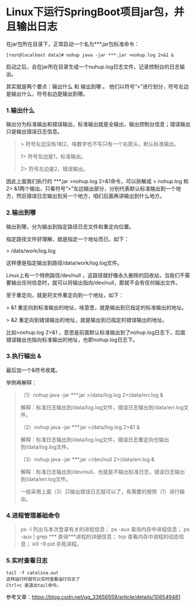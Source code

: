 # Linux下运行SpringBoot项目jar包，并且输出日志

在jar包所在目录下，正常启动一个名为***.jar包标准命令：

```
[root@localhost data]# nohup java -jar ***.jar >nohup.log 2>&1 &
```

启动之后，会在jar所在目录生成一个nuhup.log日志文件，记录控制台的日志输出。

其实就是两个要点：输出什么 和 输出到哪 。
他们以符号“>”进行划分，符号左边是输出什么，符号右边是输出到哪。

###  1.输出什么


输出分为标准输出和错误输出，标准输出就是全输出，输出控制台信息；错误输出只是输出错误日志信息。

> \>   符号左边没有1和2，啥数字也不写只有一个右箭头，默认标准输出。
>
> 1>  符号左边是1，标准输出。
>
> 2>  符号左边是2，错误输出。

因此上面我们执行的 ***.jar >nohup.log 2>&1命令，可以拆解成 > nohup.log 和 2> &1两个输出，只看符号“>”左边输出部分，分别代表默认标准输出到一个地方，然后错误日志输出到另一个地方，咱们后面再讲输出到什么地方。

### 2.输出到哪

输出到哪，分为输出到指定路径日志文件和重定向位置。

指定路径文件好理解，就是指定一个地址而已，如下：

\> /data/work/log.log

这样便是指定输出到路径/data/work/log.log文件。

Linux上有一个特例路径/dev/null ，这路径就好像永久删除的回收站，当我们不需要输出任何信息时，就可以将输出指向/dev/null，那就不会有任何输出文件。

至于重定向，就是将文件重定向到一个地址，如下：

\> &1  重定向到标准输出的地址，啥意思，就是输出到已指定的标准输出的地址。

\> &2  重定向到错误输出的地址，就是输出到已指定的错误输出的地址。

比如>nohup.log 2>&1 ，意思是前面默认标准输出到了nohup.log日志下，后面错误输出也指向标准输出的地址，也即nohup.log日志下。

### 3.执行输出 &

最后加一个&符号收尾。
                                                                                                     

举例再解释：

> （1）nohup java -jar ***.jar >/data/log.log 2>/data/err.log & 
>
> 解释：标准日志输出到/data/log.log文件，错误日志输出到/data/err.log文件。
>
> （2）nohup java -jar ***.jar >/data/log.log 2>&1 & 
>
> 解释：标准日志输出到/data/log.log文件，错误日志重定向也输出到/data/log.log文件。
>
> （3）nohup java -jar ***.jar >/dev/null 2>/data/err.log & 
>
> 解释：标准日志输出到/dev/null，也就是不输出标准日志，错误日志输出到/data/err.log文件。
>
> 一般采用上面（3）只输出错误日志就可以了，有需要的按照（1）进行输出。
>  

### 4.进程管理基础命令

>   ps -l  列出与本次登录有关的进程信息；
>   ps -aux  查询内存中进程信息；
>   ps -aux | grep ***  查询***进程的详细信息；
>   top  查看内存中进程的动态信息；
>   kill -9 pid  杀死进程。 

### 5.实时查看日志

```
tail -f catalina.out
这样运行时就可以实时查看运行日志了
Ctrl+c 是退出tail命令。
```

参考文章：https://blog.csdn.net/qq_33656559/article/details/106549481